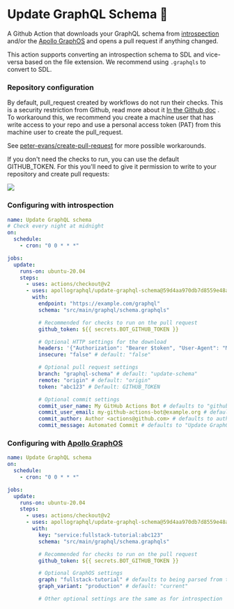 # Update GraphQL Schema 🚀

A Github Action that downloads your GraphQL schema from [introspection](https://graphql.org/learn/introspection/) and/or
the [Apollo GraphOS](https://www.apollographql.com/docs/graphos/) and opens a pull request if anything changed.

This action supports converting an introspection schema to SDL and vice-versa based on the file extension. We recommend
using `.graphqls` to convert to SDL.

### Repository configuration

By default, pull_request created by workflows do not run their checks. This is a security restriction from Github, read
more about
it [In the Github doc](https://docs.github.com/en/actions/using-workflows/triggering-a-workflow#triggering-a-workflow-from-a-workflow)
. To workaround this, we recommend you create a machine user that has write access to your repo and use a personal
access token (PAT) from this machine user to create the pull_request.

See [peter-evans/create-pull-request](https://github.com/peter-evans/create-pull-request/blob/main/docs/concepts-guidelines.md#triggering-further-workflow-runs)
for more possible workarounds.

If you don't need the checks to run, you can use the default GITHUB_TOKEN. For this you'll need to give it permission to
write to your repository and create pull requests:

![](screenshot.png)

### Configuring with introspection

```yaml
name: Update GraphQL schema
# Check every night at midnight
on:
  schedule:
    - cron: "0 0 * * *"

jobs:
  update:
    runs-on: ubuntu-20.04
    steps:
      - uses: actions/checkout@v2
      - uses: apollographql/update-graphql-schema@59d4aa970db7d8559e48a5ddc5b3c09c052c88b0
        with:
          endpoint: "https://example.com/graphql"
          schema: "src/main/graphql/schema.graphqls"

          # Recommended for checks to run on the pull request
          github_token: ${{ secrets.BOT_GITHUB_TOKEN }}

          # Optional HTTP settings for the download
          headers: '{"Authorization": "Bearer $token", "User-Agent": "MyAction"}' # default: ""
          insecure: "false" # default: "false"

          # Optional pull request settings        
          branch: "graphql-schema" # default: "update-schema"
          remote: "origin" # default: "origin"
          token: "abc123" # Default: GITHUB_TOKEN

          # Optional commit settings
          commit_user_name: My GitHub Actions Bot # defaults to "github-actions[bot]"
          commit_user_email: my-github-actions-bot@example.org # defaults to "github-actions[bot]@users.noreply.github.com"
          commit_author: Author <actions@github.com> # defaults to author of the commit that triggered the run
          commit_message: Automated Commit # defaults to "Update GraphQL Schema"
```

### Configuring with [Apollo GraphOS](https://www.apollographql.com/docs/graphos/)

```yaml
name: Update GraphQL schema
on:
  schedule:
    - cron: "0 0 * * *"

jobs:
  update:
    runs-on: ubuntu-20.04
    steps:
      - uses: actions/checkout@v2
      - uses: apollographql/update-graphql-schema@59d4aa970db7d8559e48a5ddc5b3c09c052c88b0
        with:
          key: "service:fullstack-tutorial:abc123"
          schema: "src/main/graphql/schema.graphqls"

          # Recommended for checks to run on the pull request
          github_token: ${{ secrets.BOT_GITHUB_TOKEN }}

          # Optional GraphOS settings
          graph: "fullstack-tutorial" # defaults to being parsed from the key
          graph_variant: "production" # default: "current"

          # Other optional settings are the same as for introspection
```
